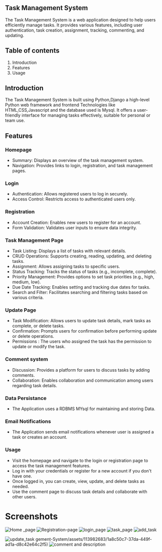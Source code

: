 ## Task Management System

The Task Management System is a web application designed to help users efficiently manage tasks. It provides various features, including user authentication, task creation, assignment, tracking, commenting, and updating.





## Table of contents

1. Introduction
2. Features
3. Usage


## Introduction

The Task Management System is built using Python,Django a high-level Python web framework and frontend Technologies like HTML,CSS,Javascript and the database used is Mysql. It offers a user-friendly interface for managing tasks effectively, suitable for personal or team use.
## Features

### Homepage

* Summary: Displays an overview of the task management system.
* Navigation: Provides links to login, registration, and task management pages.

### Login

* Authentication: Allows registered users to log in securely.
* Access Control: Restricts access to authenticated users only.

### Registration

* Account Creation: Enables new users to register for an account.
* Form Validation: Validates user inputs to ensure data integrity.

### Task Management Page

* Task Listing: Displays a list of tasks with relevant details.
* CRUD Operations: Supports creating, reading, updating, and deleting tasks.
* Assignment: Allows assigning tasks to specific users.
* Status Tracking: Tracks the status of tasks (e.g., incomplete, complete).
* Priority Management: Provides options to set task priorities (e.g., high, medium, low).
* Due Date Tracking: Enables setting and tracking due dates for tasks.
* Search and Filter: Facilitates searching and filtering tasks based on various criteria.

### Update Page

* Task Modification: Allows users to update task details, mark tasks as complete, or delete tasks.
* Confirmation: Prompts users for confirmation before performing update or delete operations.
* Permissions : The users who assigned the task has the permission to update or modify the task.

### Comment system
* Discussion: Provides a platform for users to discuss tasks by adding comments.
* Collaboration: Enables collaboration and communication among users regarding task details.


### Data Persistance

* The Application uses a RDBMS MYsql for maintaining and storing Data.

### Email Notifications 

* The Application sends email notifications whenever user is assigned a task or creates an account.

### Usage

* Visit the homepage and navigate to the login or registration page to access the task management features.
* Log in with your credentials or register for a new account if you don't have one.
* Once logged in, you can create, view, update, and delete tasks as needed.
* Use the comment page to discuss task details and collaborate with other users.

# Screenshots
![Home _page](https://github.com/AshisBiswal/Task-Management-System/assets/113982683/43f29e8d-b24f-4748-87de-89287ff84536)
![Registration-page](https://github.com/AshisBiswal/Task-Management-System/assets/113982683/b4622a44-a1f6-487d-9625-dcc0c552c618)
![login_page](https://github.com/AshisBiswal/Task-Management-System/assets/113982683/1f5b0dfe-ddf9-40e5-8a8e-56a69af985d1)
![task_page](https://github.com/AshisBiswal/Task-Management-System/assets/113982683/dbb87698-31c7-4ac9-884f-f726842b032d)
![add_task](https://github.com/AshisBiswal/Task-Management-System/assets/113982683/624bc25b-35a1-4b59-ad85-0a41bbdb66d1)

![update_task](https://github.com/AshisBiswal/Task-Management-System/assets/113982683/ed68fbff-bb83-4bfb-8343-bd9fa2d7607d)
gement-System/assets/113982683/1a8c50c7-37da-449f-ad1a-d8c42e64c2f5)
![comment and description](https://github.com/AshisBiswal/Task-Management-System/assets/113982683/53ae5cfe-7be6-4459-91a4-513f85e07b34)

